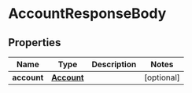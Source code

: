 # AccountResponseBody

## Properties
Name | Type | Description | Notes
------------ | ------------- | ------------- | -------------
**account** | [**Account**](Account.md) |  | [optional] 



